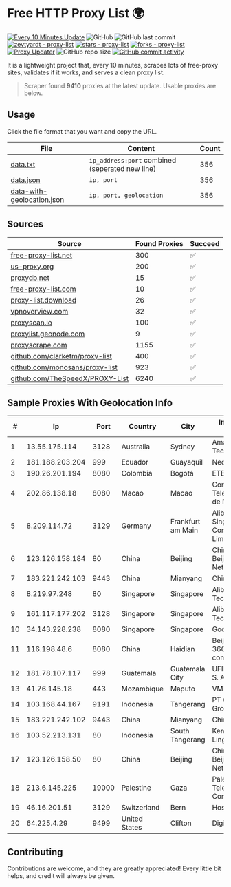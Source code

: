 
# Free HTTP Proxy List 🌍

[![Every 10 Minutes Update](https://github.com/mertguvencli/http-proxy-list/actions/workflows/main.yml/badge.svg?branch=main)](https://github.com/mertguvencli/http-proxy-list/actions/workflows/main.yml)
![GitHub](https://img.shields.io/github/license/mertguvencli/http-proxy-list)
![GitHub last commit](https://img.shields.io/github/last-commit/mertguvencli/http-proxy-list)
[![zevtyardt - proxy-list](https://img.shields.io/static/v1?label=zevtyardt&message=proxy-list&color=blue&logo=github)](https://github.com/zevtyardt/proxy-list "Go to GitHub repo")
[![stars - proxy-list](https://img.shields.io/github/stars/zevtyardt/proxy-list?style=social)](https://github.com/zevtyardt/proxy-list)
[![forks - proxy-list](https://img.shields.io/github/forks/zevtyardt/proxy-list?style=social)](https://github.com/zevtyardt/proxy-list)
[![Proxy Updater](https://github.com/zevtyardt/proxy-list/workflows/Proxy%20Updater/badge.svg)](https://github.com/zevtyardt/proxy-list/actions?query=workflow:"Proxy+Updater")
![GitHub repo size](https://img.shields.io/github/repo-size/zevtyardt/proxy-list)
[![GitHub commit activity](https://img.shields.io/github/commit-activity/m/zevtyardt/proxy-list?logo=commits)](https://github.com/zevtyardt/proxy-list/commits/main)

It is a lightweight project that, every 10 minutes, scrapes lots of free-proxy sites, validates if it works, and serves a clean proxy list.

> Scraper found **9410** proxies at the latest update. Usable proxies are below.

## Usage

Click the file format that you want and copy the URL.

|File|Content|Count|
|----|-------|-----|
|[data.txt](https://raw.githubusercontent.com/mertguvencli/http-proxy-list/main/proxy-list/data.txt)|`ip_address:port` combined (seperated new line)|356|
|[data.json](https://raw.githubusercontent.com/mertguvencli/http-proxy-list/main/proxy-list/data.json)|`ip, port`|356|
|[data-with-geolocation.json](https://raw.githubusercontent.com/mertguvencli/http-proxy-list/main/proxy-list/data-with-geolocation.json)|`ip, port, geolocation`|356|

## Sources

|Source|Found Proxies|Succeed|
|------|-------------|-------|
|[free-proxy-list.net](https://free-proxy-list.net)|300|✅|
|[us-proxy.org](https://www.us-proxy.org)|200|✅|
|[proxydb.net](http://proxydb.net)|15|✅|
|[free-proxy-list.com](https://free-proxy-list.com/?page=&port=&type%5B%5D=http&type%5B%5D=https&up_time=0&search=Search)|10|✅|
|[proxy-list.download](https://www.proxy-list.download/HTTP)|26|✅|
|[vpnoverview.com](https://vpnoverview.com/privacy/anonymous-browsing/free-proxy-servers)|32|✅|
|[proxyscan.io](https://www.proxyscan.io)|100|✅|
|[proxylist.geonode.com](https://proxylist.geonode.com/api/proxy-list?limit=300&page=1&sort_by=lastChecked&sort_type=desc&protocols=http,https)|9|✅|
|[proxyscrape.com](https://api.proxyscrape.com/v2/?request=displayproxies&protocol=http&timeout=10000&country=all&ssl=all&anonymity=all)|1155|✅|
|[github.com/clarketm/proxy-list](https://raw.githubusercontent.com/clarketm/proxy-list/master/proxy-list-raw.txt)|400|✅|
|[github.com/monosans/proxy-list](https://raw.githubusercontent.com/monosans/proxy-list/main/proxies/http.txt)|923|✅|
|[github.com/TheSpeedX/PROXY-List](https://raw.githubusercontent.com/TheSpeedX/PROXY-List/master/http.txt)|6240|✅|


## Sample Proxies With Geolocation Info

|#|Ip|Port|Country|City|Internet Service Provider|
|-|--|----|-------|----|-------------------------|
|1|13.55.175.114|3128|Australia|Sydney|Amazon Technologies Inc.|
|2|181.188.203.204|999|Ecuador|Guayaquil|Nedetel S.A.|
|3|190.26.201.194|8080|Colombia|Bogotá|ETB - Colombia|
|4|202.86.138.18|8080|Macao|Macao|Companhia de Telecomunicacoes de Macau|
|5|8.209.114.72|3129|Germany|Frankfurt am Main|Alibaba.com Singapore E-Commerce Private Limited|
|6|123.126.158.184|80|China|Beijing|China Unicom Beijing Province Network|
|7|183.221.242.103|9443|China|Mianyang|China Mobile|
|8|8.219.97.248|80|Singapore|Singapore|Alibaba (US) Technology Co., Ltd.|
|9|161.117.177.202|3128|Singapore|Singapore|Alibaba (US) Technology Co.|
|10|34.143.228.238|8080|Singapore|Singapore|Google LLC|
|11|116.198.48.6|8080|China|Haidian|Beijing Jingdong 360 Degree E-commerce Co., Ltd.|
|12|181.78.107.117|999|Guatemala|Guatemala City|UFINET Guatemala S. A|
|13|41.76.145.18|443|Mozambique|Maputo|VM  S.A|
|14|103.168.44.167|9191|Indonesia|Tangerang|PT CYB Media Group|
|15|183.221.242.102|9443|China|Mianyang|China Mobile|
|16|103.52.213.131|80|Indonesia|South Tangerang|Kementerian Lingkungan Hidup|
|17|123.126.158.50|80|China|Beijing|China Unicom Beijing Province Network|
|18|213.6.145.225|19000|Palestine|Gaza|Palestine Telecommunications Company|
|19|46.16.201.51|3129|Switzerland|Bern|Hosteur SA|
|20|64.225.4.29|9499|United States|Clifton|DigitalOcean, LLC|



## Contributing

Contributions are welcome, and they are greatly appreciated! Every
little bit helps, and credit will always be given.


